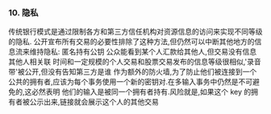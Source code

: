 ### 10. 隐私

传统银行模式是通过限制各方和第三方信任机构对资源信息的访问来实现不同等级的隐私.
公开宣布所有交易的必要性排除了这种方法,但仍然可以中断其他地方的信息流来维持隐私: 匿名持有公钥
公众能看到某个人汇款给其他人,但交易没有信息其他人相关联
时间和一定规模的个人交易和股票交易发布的信息等级很相似,'录音带'被公开,但没有告知第三方是谁
作为额外的防火墙,为了防止他们被连接到一个公共的拥有者,应该为每个事务使用一个新的密钥对.在多输入事务中仍然是不可避免的,这必然表明
他们的输入是被同一个拥有者持有.风险就是,如果这个 key 的拥有者被公示出来,链接就会展示这个人的其他交易
